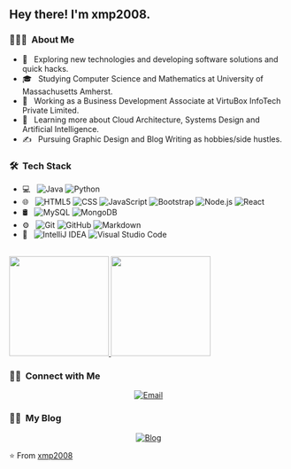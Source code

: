 
<h2> Hey there! I'm xmp2008.</h2>

<h3> 👨🏻‍💻 &nbsp;About Me </h3>

- 🤔 &nbsp; Exploring new technologies and developing software solutions and quick hacks.
- 🎓 &nbsp; Studying Computer Science and Mathematics at University of Massachusetts Amherst.
- 💼 &nbsp; Working as a Business Development Associate at VirtuBox InfoTech Private Limited.
- 🌱 &nbsp; Learning more about Cloud Architecture, Systems Design and Artificial Intelligence.
- ✍️ &nbsp; Pursuing Graphic Design and Blog Writing as hobbies/side hustles.

<h3> 🛠 &nbsp;Tech Stack</h3>

- 💻 &nbsp;
  ![Java](https://img.shields.io/badge/-Java-333333?style=flat&logo=Java&logoColor=007396)
  ![Python](https://img.shields.io/badge/-Python-333333?style=flat&logo=python)
- 🌐 &nbsp;
  ![HTML5](https://img.shields.io/badge/-HTML5-333333?style=flat&logo=HTML5)
  ![CSS](https://img.shields.io/badge/-CSS-333333?style=flat&logo=CSS3&logoColor=1572B6)
  ![JavaScript](https://img.shields.io/badge/-JavaScript-333333?style=flat&logo=javascript)
  ![Bootstrap](https://img.shields.io/badge/-Bootstrap-333333?style=flat&logo=bootstrap&logoColor=563D7C)
  ![Node.js](https://img.shields.io/badge/-Node.js-333333?style=flat&logo=node.js)
  ![React](https://img.shields.io/badge/-React-333333?style=flat&logo=react)
- 🛢 &nbsp;
  ![MySQL](https://img.shields.io/badge/-MySQL-333333?style=flat&logo=mysql)
  ![MongoDB](https://img.shields.io/badge/-MongoDB-333333?style=flat&logo=mongodb)
- ⚙️ &nbsp;
  ![Git](https://img.shields.io/badge/-Git-333333?style=flat&logo=git)
  ![GitHub](https://img.shields.io/badge/-GitHub-333333?style=flat&logo=github)
  ![Markdown](https://img.shields.io/badge/-Markdown-333333?style=flat&logo=markdown)
- 🔧 &nbsp;
  ![IntelliJ IDEA](https://img.shields.io/badge/-IntelliJ%20IDEA-333333?style=flat&logo=IntelliJ%20IDEA&logoColor=2C2255)
  ![Visual Studio Code](https://img.shields.io/badge/-Visual%20Studio%20Code-333333?style=flat&logo=visual-studio-code&logoColor=007ACC)
  
<br/>

<a href="https://github.com/xmp2008">
  <img height="180em" src="https://github-readme-stats.vercel.app/api?username=xmp2008&theme=buefy&show_icons=true" />
  <img height="180em" src="https://github-readme-stats.vercel.app/api/top-langs/?xmp2008=xmp2008&theme=buefy&layout=compact" />
</a>

<br/>

<h3> 🤝🏻 &nbsp;Connect with Me </h3>

<p align="center">
<a href="xmpwoaichiyu@gmial.com"><img alt="Email" src="https://img.shields.io/badge/Email-xmpwoaichiyu@gmial.com-blue?style=flat-square&logo=gmail"></a>
</p>

<h3> 🤝🏻 &nbsp;My Blog </h3>
<p align="center">
 <a href="https://xmp2008.github.io/xmp-blog/"><img alt="Blog" src="https://img.shields.io/badge/Blog-https://xmp2008.github.io/xmp-blog/-blue?style=flat-square&logo=blog"></a>
</p>

⭐️ From [xmp2008](https://github.com/xmp2008)
